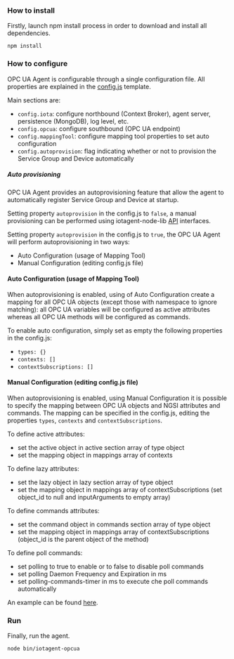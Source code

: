 ### How to install

Firstly, launch npm install process in order to download and install all dependencies.

```
npm install
```

### How to configure

OPC UA Agent is configurable through a single configuration file. All properties are explained in the
[config.js](../conf/config.js) template.

Main sections are:

-   `config.iota`: configure northbound (Context Broker), agent server, persistence (MongoDB), log level, etc.
-   `config.opcua`: configure southbound (OPC UA endpoint)
-   `config.mappingTool`: configure mapping tool properties to set auto configuration
-   `config.autoprovision`: flag indicating whether or not to provision the Service Group and Device automatically

##### Auto provisioning

OPC UA Agent provides an autoprovisioning feature that allow the agent to automatically register Service Group and
Device at startup.

Setting property `autoprovision` in the config.js to `false`, a manual provisioning can be performed using
iotagent-node-lib [API](https://github.com/telefonicaid/iotagent-node-lib/blob/master/doc/api.md) interfaces.

Setting property `autoprovision` in the config.js to `true`, the OPC UA Agent will perform autoprovisioning in two ways:

-   Auto Configuration (usage of Mapping Tool)
-   Manual Configuration (editing config.js file)

#### Auto Configuration (usage of Mapping Tool)

When autoprovisioning is enabled, using of Auto Configuration create a mapping for all OPC UA objects (except those with
namespace to ignore matching): all OPC UA variables will be configured as active attributes whereas all OPC UA methods
will be configured as commands.

To enable auto configuration, simply set as empty the following properties in the config.js:

-   `types: {}`
-   `contexts: []`
-   `contextSubscriptions: []`

#### Manual Configuration (editing config.js file)

When autoprovisioning is enabled, using Manual Configuration it is possible to specify the mapping between OPC UA
objects and NGSI attributes and commands. The mapping can be specified in the config.js, editing the properties `types`,
`contexts` and `contextSubscriptions`.

To define active attributes:

-   set the active object in active section array of type object
-   set the mapping object in mappings array of contexts

To define lazy attributes:

-   set the lazy object in lazy section array of type object
-   set the mapping object in mappings array of contextSubscriptions (set object_id to null and inputArguments to empty
    array)

To define commands attributes:

-   set the command object in commands section array of type object
-   set the mapping object in mappings array of contextSubscriptions (object_id is the parent object of the method)

To define poll commands:

-   set polling to true to enable or to false to disable poll commands
-   set polling Daemon Frequency and Expiration in ms
-   set polling-commands-timer in ms to execute che poll commands automatically

An example can be found [here](../conf/config-v2.example.js).

### Run

Finally, run the agent.

```
node bin/iotagent-opcua
```
